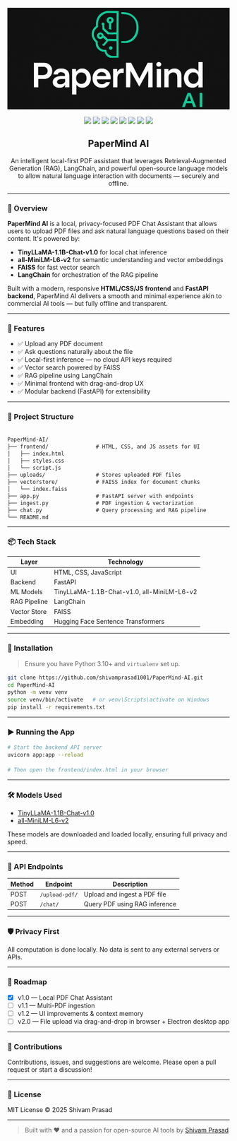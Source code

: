 
<p align="center">
  <img src="assets/PapermindAI_logo.png" alt="PaperMind AI" />
</p>
<p align= 'center'>
  
<img src="https://img.shields.io/badge/Powered%20By-LangChain-blueviolet?style=for-the-badge&logo=LangChain&logoColor=white" />
<img src="https://img.shields.io/badge/Model-TinyLLaMA-yellow?style=for-the-badge" />
<img src="https://img.shields.io/badge/Embeddings-MiniLM-lightgreen?style=for-the-badge" />
<img src="https://img.shields.io/badge/Vector%20Store-FAISS-blue?style=for-the-badge" />
<img src="https://img.shields.io/badge/Frontend-HTML/CSS/JS-orange?style=for-the-badge" />
<img src="https://img.shields.io/badge/Backend-FastAPI-teal?style=for-the-badge&logo=fastapi" />
<img src="https://img.shields.io/badge/License-MIT-informational?style=for-the-badge" />
<img src="https://img.shields.io/badge/Python-3.10+-blue?style=for-the-badge&logo=python" />

</p>
<h2 align="center">PaperMind AI</h2>

<p align="center">
An intelligent local-first PDF assistant that leverages Retrieval-Augmented Generation (RAG), LangChain, and powerful open-source language models to allow natural language interaction with documents — securely and offline.
</p>

---

### 🧠 Overview

**PaperMind AI** is a local, privacy-focused PDF Chat Assistant that allows users to upload PDF files and ask natural language questions based on their content. It's powered by:

- **TinyLLaMA-1.1B-Chat-v1.0** for local chat inference
- **all-MiniLM-L6-v2** for semantic understanding and vector embeddings
- **FAISS** for fast vector search
- **LangChain** for orchestration of the RAG pipeline

Built with a modern, responsive **HTML/CSS/JS frontend** and **FastAPI backend**, PaperMind AI delivers a smooth and minimal experience akin to commercial AI tools — but fully offline and transparent.

---

### 🚀 Features

- ✅ Upload any PDF document
- ✅ Ask questions naturally about the file
- ✅ Local-first inference — no cloud API keys required
- ✅ Vector search powered by FAISS
- ✅ RAG pipeline using LangChain
- ✅ Minimal frontend with drag-and-drop UX
- ✅ Modular backend (FastAPI) for extensibility

---

### 📁 Project Structure

```

PaperMind-AI/
├── frontend/               # HTML, CSS, and JS assets for UI
│   ├── index.html
│   ├── styles.css
│   └── script.js
├── uploads/                # Stores uploaded PDF files
├── vectorstore/            # FAISS index for document chunks
│   └── index.faiss
├── app.py                  # FastAPI server with endpoints
├── ingest.py               # PDF ingestion & vectorization
├── chat.py                 # Query processing and RAG pipeline
└── README.md

````

---

### 📦 Tech Stack

| Layer        | Technology                                  |
|--------------|---------------------------------------------|
| UI           | HTML, CSS, JavaScript                       |
| Backend      | FastAPI                                     |
| ML Models    | TinyLLaMA-1.1B-Chat-v1.0, all-MiniLM-L6-v2  |
| RAG Pipeline | LangChain                                   |
| Vector Store | FAISS                                       |
| Embedding    | Hugging Face Sentence Transformers          |

---

### 🔧 Installation

> Ensure you have Python 3.10+ and `virtualenv` set up.

```bash
git clone https://github.com/shivamprasad1001/PaperMind-AI.git
cd PaperMind-AI
python -m venv venv
source venv/bin/activate   # or venv\Scripts\activate on Windows
pip install -r requirements.txt
````

---

### ▶️ Running the App

```bash
# Start the backend API server
uvicorn app:app --reload

# Then open the frontend/index.html in your browser
```

---

### 🛠️ Models Used

* [TinyLLaMA-1.1B-Chat-v1.0](https://huggingface.co/cognitivecomputations/TinyLlama-1.1B-Chat-v1.0)
* [all-MiniLM-L6-v2](https://huggingface.co/sentence-transformers/all-MiniLM-L6-v2)

These models are downloaded and loaded locally, ensuring full privacy and speed.

---

### 🧪 API Endpoints

| Method | Endpoint       | Description                   |
| ------ | -------------- | ----------------------------- |
| POST   | `/upload-pdf/` | Upload and ingest a PDF file  |
| POST   | `/chat/`       | Query PDF using RAG inference |

---

### 🛡️ Privacy First

All computation is done locally. No data is sent to any external servers or APIs.

---

### 📌 Roadmap

* [x] v1.0 — Local PDF Chat Assistant
* [ ] v1.1 — Multi-PDF ingestion
* [ ] v1.2 — UI improvements & context memory
* [ ] v2.0 — File upload via drag-and-drop in browser + Electron desktop app

---

### 🧩 Contributions

Contributions, issues, and suggestions are welcome. Please open a pull request or start a discussion!

---

### 📜 License

MIT License © 2025 Shivam Prasad

---


> Built with ❤️ and a passion for open-source AI tools by [Shivam Prasad](https://github.com/shivamprasad1001)

